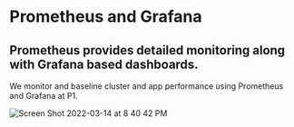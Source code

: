 # Prometheus and Grafana

## Prometheus provides detailed monitoring along with Grafana based dashboards. 


We monitor and baseline cluster and app performance using Prometheus and Grafana at P1.


![Screen Shot 2022-03-14 at 8 40 42 PM](https://user-images.githubusercontent.com/52505604/158283704-0af40aeb-a4f9-43ce-b2b0-230412403bb0.png)
